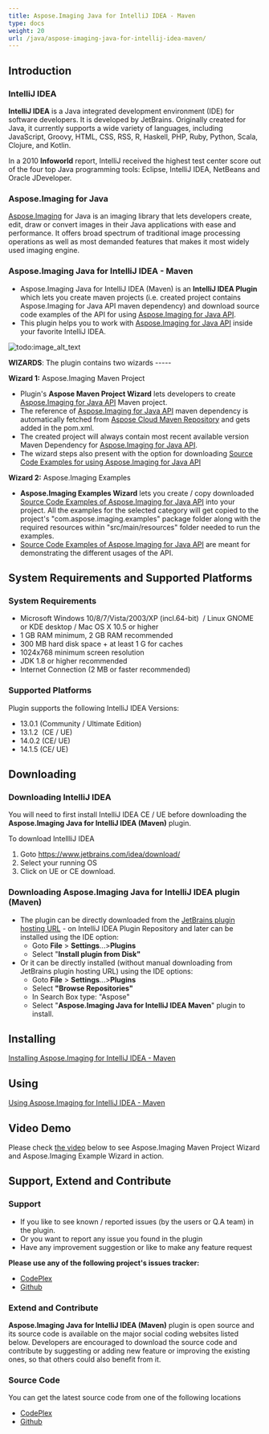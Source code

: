 ```yaml
---
title: Aspose.Imaging Java for IntelliJ IDEA - Maven
type: docs
weight: 20
url: /java/aspose-imaging-java-for-intellij-idea-maven/
---
```


## **Introduction**
### **IntelliJ IDEA**
**IntelliJ IDEA** is a Java integrated development environment (IDE) for software developers. It is developed by JetBrains. Originally created for Java, it currently supports a wide variety of languages, including JavaScript, Groovy, HTML, CSS, RSS, R, Haskell, PHP, Ruby, Python, Scala, Clojure, and Kotlin.

In a 2010 **Infoworld** report, IntelliJ received the highest test center score out of the four top Java programming tools: Eclipse, IntelliJ IDEA, NetBeans and Oracle JDeveloper.
### **Aspose.Imaging for Java**
[Aspose.Imaging](http://www.aspose.com/java/imaging-component.aspx) for Java is an imaging library that lets developers create, edit, draw or convert images in their Java applications with ease and performance. It offers broad spectrum of traditional image processing operations as well as most demanded features that makes it most widely used imaging engine.
### **Aspose.Imaging Java for IntelliJ IDEA - Maven**
- Aspose.Imaging Java for IntelliJ IDEA (Maven) is an **IntelliJ IDEA Plugin** which lets you create maven projects (i.e. created project contains Aspose.Imaging for Java API maven dependency) and download source code examples of the API for using [Aspose.Imaging for Java API](http://www.aspose.com/java/imaging-component.aspx).
- This plugin helps you to work with [Aspose.Imaging for Java API](http://www.aspose.com/java/imaging-component.aspx) inside your favorite IntelliJ IDEA. 

![todo:image_alt_text](https://i.imgur.com/KWKGljg.png)


**WIZARDS**:
The plugin contains two wizards -----

**Wizard 1:** Aspose.Imaging Maven Project

- Plugin's **Aspose Maven Project Wizard** lets developers to create [Aspose.Imaging for Java API](http://www.aspose.com/java/imaging-component.aspx) Maven project.
- The reference of [Aspose.Imaging for Java API](http://www.aspose.com/java/imaging-component.aspx) maven dependency is automatically fetched from [Aspose Cloud Maven Repository](https://repository.aspose.com/webapp/#/artifacts/browse/tree/General/repo) and gets added in the pom.xml.
- The created project will always contain most recent available version Maven Dependency for [Aspose.Imaging for Java API](http://www.aspose.com/java/imaging-component.aspx).
- The wizard steps also present with the option for downloading [Source Code Examples for using Aspose.Imaging for Java API](https://github.com/aspose-imaging/Aspose.Imaging-for-Java/tree/master/Examples)

**Wizard 2:** Aspose.Imaging Examples

- **Aspose.Imaging Examples Wizard** lets you create / copy downloaded [Source Code Examples of Aspose.Imaging for Java API](https://github.com/aspose-imaging/Aspose.Imaging-for-Java/tree/master/Examples) into your project. All the examples for the selected category will get copied to the project's "com.aspose.imaging.examples" package folder along with the required resources within "src/main/resources" folder needed to run the examples.
- [Source Code Examples of Aspose.Imaging for Java API](https://github.com/aspose-imaging/Aspose.Imaging-for-Java/tree/master/Examples) are meant for demonstrating the different usages of the API.
## **System Requirements and Supported Platforms**
### **System Requirements**
- Microsoft Windows 10/8/7/Vista/2003/XP (incl.64-bit)  / Linux GNOME or KDE desktop / Mac OS X 10.5 or higher
- 1 GB RAM minimum, 2 GB RAM recommended
- 300 MB hard disk space + at least 1 G for caches
- 1024x768 minimum screen resolution
- JDK 1.8 or higher recommended
- Internet Connection (2 MB or faster recommended)
### **Supported Platforms**
Plugin supports the following IntelliJ IDEA Versions:

- 13.0.1 (Community / Ultimate Edition)
- 13.1.2  (CE / UE)
- 14.0.2 (CE/ UE)
- 14.1.5 (CE/ UE)
## **Downloading**
### **Downloading IntelliJ IDEA**
You will need to first install IntelliJ IDEA CE / UE before downloading the **Aspose.Imaging Java for IntelliJ IDEA (Maven)** plugin.

To download IntellliJ IDEA

1. Goto <https://www.jetbrains.com/idea/download/>
1. Select your running OS
1. Click on UE or CE download.
### **Downloading Aspose.Imaging Java for IntelliJ IDEA plugin (Maven)**
- The plugin can be directly downloaded from the [JetBrains plugin hosting URL](https://plugins.jetbrains.com/plugin/8048-aspose-imaging-java-for-intellij-idea-maven/) - on IntelliJ IDEA Plugin Repository
  and later can be installed using the IDE option: 
  - Goto **File** > **Settings**...>**Plugins**
  - Select "**Install plugin from Disk"**
- Or it can be directly installed (without manual downloading from JetBrains plugin hosting URL) using the IDE options: 
  - Goto **File** > **Settings**...>**Plugins**
  - Select **"Browse Repositories"**
  - In Search Box type: "Aspose"
  - Select "**Aspose.Imaging Java for IntelliJ IDEA Maven**" plugin to install.
## **Installing**
[Installing Aspose.Imaging for IntelliJ IDEA - Maven](http://www.aspose.com/docs/display/imagingjava/Installing+and+Using+Aspose.Imaging+for+IntelliJ+IDEA+-+Maven#InstallingandUsingAspose.ImagingforIntelliJIDEA-Maven-Installing)
## **Using**
[Using Aspose.Imaging for IntelliJ IDEA - Maven](http://www.aspose.com/docs/display/imagingjava/Installing+and+Using+Aspose.Imaging+for+IntelliJ+IDEA+-+Maven#InstallingandUsingAspose.ImagingforIntelliJIDEA-Maven-Using)
## **Video Demo**
Please check [the video](https://youtu.be/w4qqaxwk9P4) below to see Aspose.Imaging Maven Project Wizard and Aspose.Imaging Example Wizard in action.
## **Support, Extend and Contribute**
### **Support**
- If you like to see known / reported issues (by the users or Q.A team) in the plugin.
- Or you want to report any issue you found in the plugin
- Have any improvement suggestion or like to make any feature request

**Please use any of the following project's issues tracker:**

- [CodePlex](https://archive.codeplex.com/?p=asposeimagingjavaintellij)
- [Github](https://github.com/aspose-imaging/Aspose.Imaging-for-Java/issues)
### **Extend and Contribute**
**Aspose.Imaging Java for IntelliJ IDEA (Maven)** plugin is open source and its source code is available on the major social coding websites listed below. Developers are encouraged to download the source code and contribute by suggesting or adding new feature or improving the existing ones, so that others could also benefit from it.
### **Source Code**
You can get the latest source code from one of the following locations

- [CodePlex](https://asposeimagingjavaintellij.codeplex.com)
- [Github](https://github.com/aspose-imaging/Aspose.Imaging-for-Java/tree/master/Plugins/Aspose.Imaging-for-Java_for_IntelliJ%28Maven%29)
